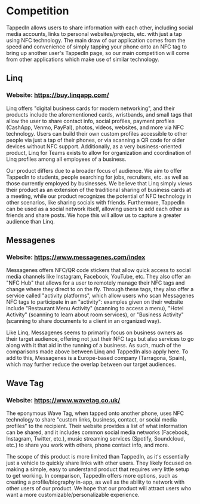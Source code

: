 # Competition
TappedIn allows users to share information with each other, including social media accounts, links to personal websites/projects, etc. with just a tap using NFC technology. The main draw of our application comes from the speed and convenience of simply tapping your phone onto an NFC tag to bring up another user's TappedIn page, so our main competition will come from other applications which make use of similar technology.

## Linq
### Website: https://buy.linqapp.com/
Linq offers "digital business cards for modern networking", and their products include the aforementioned cards, wristbands, and small tags that allow the user to share contact info, social profiles, payment profiles (CashApp, Venmo, PayPal), photos, videos, websites, and more via NFC technology. Users can build their own custom profiles accessible to other people via just a tap of their phones, or via scanning a QR code for older devices without NFC support. Additionally, as a very business-oriented product, Linq for Teams exists to allow for organization and coordination of Linq profiles among all employees of a business.

Our product differs due to a broader focus of audience. We aim to offer TappedIn to students, people searching for jobs, recruiters, etc. as well as those currently employed by businesses. We believe that Linq simply views their product as an extension of the traditional sharing of business cards at a meeting, while our product recognizes the potential of NFC technology in other scenarios, like sharing socials with friends. Furthermore, TappedIn can be used as a social network itself, allowing users to add each other as friends and share posts. We hope this will allow us to capture a greater audience than Linq.

## Messagenes
### Website: https://www.messagenes.com/index
Messagenes offers NFC/QR code stickers that allow quick access to social media channels like Instagram, Facebook, YouTube, etc. They also offer an "NFC Hub" that allows for a user to remotely manage their NFC tags and change where they direct to on the fly. Through these tags, they also offer a service called "activity platforms", which allow users who scan Messagenes NFC tags to participate in an "activity": examples given on their website include "Restaurant Menu Activity" (scanning to access a menu), "Hotel Activity" (scanning to learn about room services), or "Business Activity" (scanning to share documents to a client in an organized way).

Like Linq, Messagenes seems to primarily focus on business owners as their target audience, offering not just their NFC tags but also services to go along with it that aid in the running of a business. As such, much of the comparisons made above between Linq and TappedIn also apply here. To add to this, Messagenes is a Europe-based company (Tarragona, Spain), which may further reduce the overlap between our target audiences.

## Wave Tag
### Website: https://www.wavetag.co.uk/
The eponymous Wave Tag, when tapped onto another phone, uses NFC technology to share "custom links, business, contact, or social media profiles" to the recipient. Their website provides a list of what information can be shared, and it includes common social media networks (Facebook, Instagram, Twitter, etc.), music streaming services (Spotify, Soundcloud, etc.) to share you work with others, phone contact info, and more.

The scope of this product is more limited than TappedIn, as it's essentially just a vehicle to quickly share links with other users. They likely focused on making a simple, easy to understand product that requires very little setup to get working. In comparison, TappedIn offers more options, such as creating a profile/biography in-app, as well as the ability to network with other users of our product. We hope that our product will attract users who want a more customizable/personalizable experience.